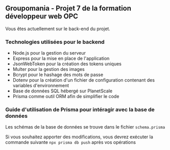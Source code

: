 ## Groupomania - Projet 7 de la formation développeur web OPC

Vous êtes actuellement sur le back-end du projet.

### Technologies utilisées pour le backend

- Node.js pour la gestion du serveur
- Express pour la mise en place de l'application
- JsonWebToken pour la création des tokens uniques
- Multer pour la gestion des images
- Bcrypt pour le hashage des mots de passe
- Dotenv pour la création d'un fichier de configuration contenant des variables d'environnement
- Base de données SQL hébergé sur PlanetScale
- Prisma comme outil ORM afin de simplifier le code

### Guide d'utilisation de Prisma pour intéragir avec la base de données

Les schémas de la base de données se trouve dans le fichier `schema.prisma`

Si vous souhaitez apporter des modifications, vous devrez exécuter la commande suivante `npx prisma db push` après vos opérations
